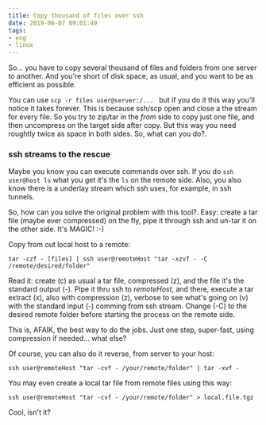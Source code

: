 ```yaml
---
title: Copy thousand of files over ssh
date: 2019-06-07 09:01:49
tags:
- eng
- linux
---
```


So... you have to copy several thousand of files and folders from one server to another. And you're short of disk space, as usual, and you want to be as efficient as possible. 

You can use `scp -r files user@server:/... ` but if you do it this way you'll notice it takes forever. This is because ssh/scp open and close a the stream for every file.  So you try to zip/tar in the *from* side to copy just one file, and then uncompress on the target side after copy. But this way you need roughtly twice as space in both sides. So, what can you do?. 

### ssh streams to the rescue

Maybe you know you can execute commands over ssh. If you do `ssh user@host ls` what you get it's the `ls` on the remote side. Also, you also know there is a underlay stream which ssh uses, for example, in ssh tunnels.

So, how can you solve the original problem with this tool?.  Easy: create a tar file (maybe ever compressed) on the fly, pipe it through ssh and un-tar it on the other side. It's MAGIC!  :-)

Copy from out local host to a remote:

```
tar -czf - [files] | ssh user@remoteHost "tar -xzvf - -C /remote/desired/folder"

```

Read it:  create (c) as usual a tar file, compressed (z), and the file it's the standard output (-).  Pipe it thru ssh to *remoteHost*, and there, execute a tar extract (x), also with compression (z), verbose to see what's going on (v) with the standard input (-) comming from ssh stream. Change (-C) to the desired remote folder before starting the process on the remote side. 

This is, AFAIK, the best way to do the jobs. Just one step, super-fast, using compression if needed... what else?

Of course, you can also do it reverse, from server to your host:

```
ssh user@remoteHost "tar -cvf - /your/remote/folder" | tar -xvf -

```

You may even create a local tar file from remote files using this way:


```
ssh user@remoteHost "tar -cvf - /your/remote/folder" > local.file.tgz

```


Cool, isn't it?


